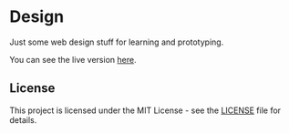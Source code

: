# Design

Just some web design stuff for learning and prototyping.

You can see the live version [here](https://design.vco.sh).

## License

This project is licensed under the MIT License - see the [LICENSE](./LICENSE) file for details.
